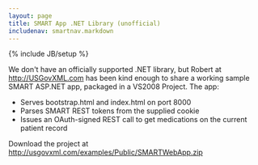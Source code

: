 ```yaml
---
layout: page
title: SMART App .NET Library (unofficial)
includenav: smartnav.markdown
---
```

{% include JB/setup %}


We don't have an officially supported .NET library, but Robert at
<http://USGovXML.com> has been kind enough to share a
working sample SMART ASP.NET app, packaged in a VS2008 Project. The app:

* Serves bootstrap.html and index.html on port 8000
* Parses SMART REST tokens from the supplied cookie
* Issues an OAuth-signed REST call to get medications on the current patient record

Download the project at <http://usgovxml.com/examples/Public/SMARTWebApp.zip>
